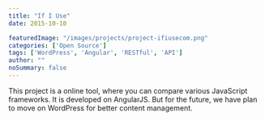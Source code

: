 ```yaml
---
title: "If I Use"
date: 2015-10-10

featuredImage: "/images/projects/project-ifiusecom.png"
categories: ['Open Source']
tags: ['WordPress', 'Angular', 'RESTful', 'API']
author: ""
noSummary: false
---
```

This project is a online tool, where you can compare various JavaScript frameworks. It is developed on AngularJS. But for the future, we have plan to move on WordPress for better content management.